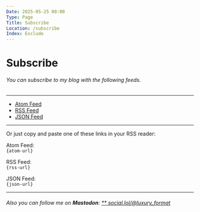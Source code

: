 ```yaml
---
Date: 2025-05-25 00:00
Type: Page
Title: Subscribe
Location: /subscribe
Index: Exclude
---
```


# Subscribe

###### You can subscribe to my blog with the following feeds.

---

- [<i class="fa-solid fa-atom"></i> Atom Feed]({atom-url})
- [<i class="fa-solid fa-rss"></i> RSS Feed]({rss-url})
- [<i class="omg-icon omg-json-feed"></i> JSON Feed]({json-url})

---

Or just copy and paste one of these links in your RSS reader:

<i class="fa-solid fa-atom"></i> Atom Feed:  
`{atom-url}`  

<i class="fa-solid fa-rss"></i> RSS Feed:  
`{rss-url}`  

<i class="omg-icon omg-json-feed"></i> JSON Feed:  
`{json-url}`  

---

###### Also you can follow me on **Mastodon**: [**<i class="fa-brands fa-mastodon"></i> social.lol/@luxury_format](https://social.lol/@luxury_format)
